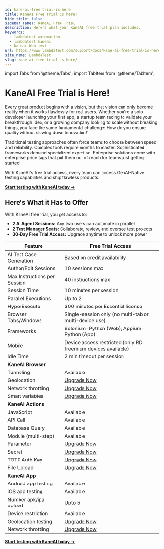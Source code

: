 ```yaml
---
id: kane-ai-free-trial-is-here
title: KaneAI Free Trial is here!
hide_title: false
sidebar_label: KaneAI Free Trial
description: Here's what your KaneAI free trial plan includes. 
keywords:
  - lambdatest automation
  - lambdatest kaneai
  - kaneai Web test
url: https://www.lambdatest.com/support/docs/kane-ai-free-trial-is-here
site_name: LambdaTest
slug: kane-ai-free-trial-is-here/
---
```


import Tabs from '@theme/Tabs';
import TabItem from '@theme/TabItem';

<script type="application/ld+json"
      dangerouslySetInnerHTML={{ __html: JSON.stringify({
       "@context": "https://schema.org",
        "@type": "BreadcrumbList",
        "itemListElement": [{
          "@type": "ListItem",
          "position": 1,
          "name": "Home",
          "item": "https://www.lambdatest.com"
        },{
          "@type": "ListItem",
          "position": 2,
          "name": "Support",
          "item": "https://www.lambdatest.com/support/docs/"
        },{
          "@type": "ListItem",
          "position": 3,
          "name": "KaneAI Free Trial",
          "item": "https://www.lambdatest.com/support/docs/kane-ai-free-trial-is-here"
        }]
      })
    }}
></script>


# KaneAI Free Trial is Here!

Every great product begins with a vision, but that vision can only become reality when it works flawlessly for real users. Whether you're a solo developer launching your first app, a startup team racing to validate your breakthrough idea, or a growing company looking to scale without breaking things, you face the same fundamental challenge: How do you ensure quality without slowing down innovation?

Traditional testing approaches often force teams to choose between speed and reliability. Complex tools require months to master. Sophisticated frameworks demand specialized expertise. Enterprise solutions come with enterprise price tags that put them out of reach for teams just getting started.

With KaneAI's free trial access, every team can access GenAI-Native testing capabilities and ship flawless products. 

[**Start testing with KaneAI today →**](https://www.lambdatest.com/kane-ai)

## Here's What it Has to Offer

With KaneAI free trial, you get access to: 

- **2 AI Agent Sessions:** Any two users can automate in parallel
- **2 Test Manager Seats:** Collaborate, review, and oversee test projects
- **30-Day Free Trial Access:** Upgrade anytime to unlock more power

| Feature | Free Trial Access | 
|----------|----------|
| AI Test Case Generation | Based on credit availability |
| Author/Edit Sessions | 10 sessions max |
| Max Instructions per Session | 40 instructions max |
| Session Time | 10 minutes per session |
| Parallel Executions | Up to 2 |
| HyperExecute| 300 minutes per Essential license |
| Browser Tabs/Windows | Single-session only (no multi-tab or multi-device use) |
|Frameworks | Selenium-Python (Web), Appium-Python (App) |
| Mobile | Device access restricted (only RD freemium devices available) |
| Idle Time | 2 min timeout per session |
| **KaneAI Browser** |  |
| Tunneling | Available |
| Geolocation | [Upgrade Now](https://billing.lambdatest.com/billing/plans) |
| Network throttling | [Upgrade Now](https://billing.lambdatest.com/billing/plans) |
| Smart variables | [Upgrade Now](https://billing.lambdatest.com/billing/plans) |
| **KaneAI Actions** |  |
| JavaScript | Available |
| API Call | Available |
| Database Query | Available |
| Module (multi-step) | Available |
| Parameter | [Upgrade Now](https://billing.lambdatest.com/billing/plans) |
| Secret | [Upgrade Now](https://billing.lambdatest.com/billing/plans) |
| TOTP Auth Key | [Upgrade Now](https://billing.lambdatest.com/billing/plans) |
| File Upload | [Upgrade Now](https://billing.lambdatest.com/billing/plans) |
| **KaneAI App** |  |
| Android app testing | Available |
| iOS app testing | Available |
| Number apk/ipa upload | Upto 5 |
| Device restriction | Available |
| Geolocation testing | [Upgrade Now](https://billing.lambdatest.com/billing/plans) |
| Network throttling | [Upgrade Now](https://billing.lambdatest.com/billing/plans) |

[**Start testing with KaneAI today →**](https://www.lambdatest.com/kane-ai)
